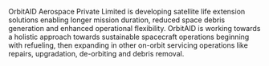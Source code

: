 OrbitAID Aerospace Private Limited is developing satellite life extension solutions enabling longer mission duration, reduced space debris generation and enhanced operational flexibility. OrbitAID is working towards a holistic approach towards sustainable spacecraft operations beginning with refueling, then expanding in other on-orbit servicing operations like repairs, upgradation, de-orbiting and debris removal.
